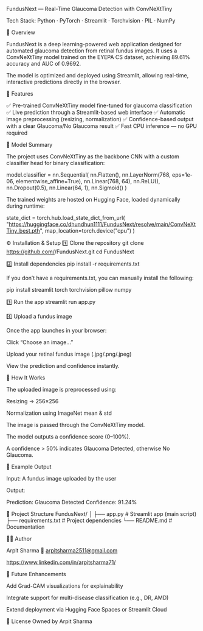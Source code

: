 FundusNext — Real-Time Glaucoma Detection with ConvNeXtTiny

Tech Stack: Python · PyTorch · Streamlit · Torchvision · PIL · NumPy

📘 Overview

FundusNext is a deep learning-powered web application designed for automated glaucoma detection from retinal fundus images.
It uses a ConvNeXtTiny model trained on the EYEPA CS dataset, achieving 89.61% accuracy and AUC of 0.9692.

The model is optimized and deployed using Streamlit, allowing real-time, interactive predictions directly in the browser.

🚀 Features

✅ Pre-trained ConvNeXtTiny model fine-tuned for glaucoma classification
✅ Live prediction through a Streamlit-based web interface
✅ Automatic image preprocessing (resizing, normalization)
✅ Confidence-based output with a clear Glaucoma/No Glaucoma result
✅ Fast CPU inference — no GPU required

🧠 Model Summary

The project uses ConvNeXtTiny as the backbone CNN with a custom classifier head for binary classification:

model.classifier = nn.Sequential(
    nn.Flatten(),
    nn.LayerNorm(768, eps=1e-06, elementwise_affine=True),
    nn.Linear(768, 64),
    nn.ReLU(),
    nn.Dropout(0.5),
    nn.Linear(64, 1),
    nn.Sigmoid()
)


The trained weights are hosted on Hugging Face, loaded dynamically during runtime:

state_dict = torch.hub.load_state_dict_from_url(
    "https://huggingface.co/dhundhun1111/FundusNext/resolve/main/ConvNeXtTiny_best.pth",
    map_location=torch.device("cpu")
)

⚙️ Installation & Setup
1️⃣ Clone the repository
git clone https://github.com/<your-username>/FundusNext.git
cd FundusNext

2️⃣ Install dependencies
pip install -r requirements.txt


If you don’t have a requirements.txt, you can manually install the following:

pip install streamlit torch torchvision pillow numpy

3️⃣ Run the app
streamlit run app.py

4️⃣ Upload a fundus image

Once the app launches in your browser:

Click “Choose an image…”

Upload your retinal fundus image (.jpg/.png/.jpeg)

View the prediction and confidence instantly.

🧩 How It Works

The uploaded image is preprocessed using:

Resizing → 256×256

Normalization using ImageNet mean & std

The image is passed through the ConvNeXtTiny model.

The model outputs a confidence score (0–100%).

A confidence > 50% indicates Glaucoma Detected, otherwise No Glaucoma.

🧮 Example Output

Input:
A fundus image uploaded by the user

Output:

Prediction: Glaucoma Detected
Confidence: 91.24%

📁 Project Structure
FundusNext/
│
├── app.py                 # Streamlit app (main script)
├── requirements.txt        # Project dependencies
└── README.md               # Documentation

🧑‍💻 Author

Arpit Sharma
📧 arpitsharma2511@gmail.com

https://www.linkedin.com/in/arpitsharma71/
 

🧭 Future Enhancements

Add Grad-CAM visualizations for explainability

Integrate support for multi-disease classification (e.g., DR, AMD)

Extend deployment via Hugging Face Spaces or Streamlit Cloud

📝 License
Owned by Arpit Sharma
